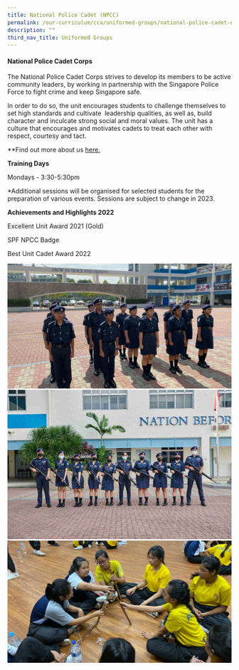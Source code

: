 ```yaml
---
title: National Police Cadet (NPCC)
permalink: /our-curriculum/cca/uniformed-groups/national-police-cadet-npcc/
description: ""
third_nav_title: Uniformed Groups
---
```

#### National Police Cadet Corps

The National Police Cadet Corps strives to develop its members to be active community leaders, by working in partnership with the Singapore Police Force to fight crime and keep Singapore safe.

In order to do so, the unit encourages students to challenge themselves to set high standards and cultivate  leadership qualities, as well as, build character and inculcate strong social and moral values. The unit has a culture that encourages and motivates cadets to treat each other with respect, courtesy and tact.

**Find out more about us [here.](https://www.instagram.com/wgs_npcc/?hl=en)

**Training Days**

Mondays - 3:30-5:30pm

\*Additional sessions will be organised for selected students for the preparation of various events. Sessions are subject to change in 2023.

**Achievements and Highlights 2022**

Excellent Unit Award 2021 (Gold)

SPF NPCC Badge

Best Unit Cadet Award 2022

![](/images/CCAs/NPCC/NPCC1.png)![](/images/CCAs/NPCC/NPCC%203.png)
![](/images/CCAs/NPCC/NPCC%202.png)